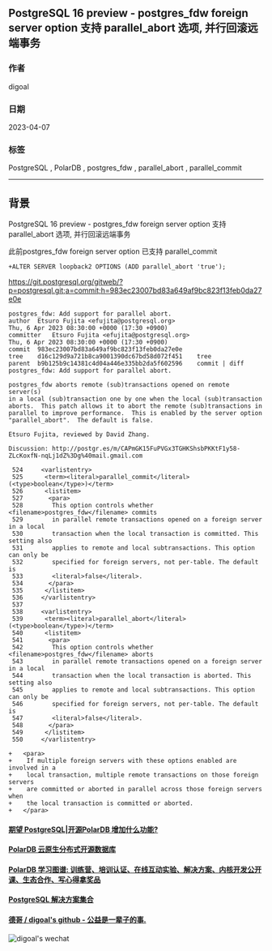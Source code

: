 ## PostgreSQL 16 preview - postgres_fdw foreign server option 支持 parallel_abort 选项, 并行回滚远端事务   
                                                                                                          
### 作者                                                                                    
digoal                                                                                    
                                                                                    
### 日期                                                                                    
2023-04-07                                                                                
                                                                          
### 标签                                                                                    
PostgreSQL , PolarDB , postgres_fdw , parallel_abort , parallel_commit        
                                                                                    
----                                                                                    
                                                                                    
## 背景      
PostgreSQL 16 preview - postgres_fdw foreign server option 支持 parallel_abort 选项, 并行回滚远端事务  
  
此前postgres_fdw foreign server option 已支持 parallel_commit    
  
```  
+ALTER SERVER loopback2 OPTIONS (ADD parallel_abort 'true');  
```  
  
https://git.postgresql.org/gitweb/?p=postgresql.git;a=commit;h=983ec23007bd83a649af9bc823f13feb0da27e0e  
  
```  
postgres_fdw: Add support for parallel abort.  
author	Etsuro Fujita <efujita@postgresql.org>	  
Thu, 6 Apr 2023 08:30:00 +0000 (17:30 +0900)  
committer	Etsuro Fujita <efujita@postgresql.org>	  
Thu, 6 Apr 2023 08:30:00 +0000 (17:30 +0900)  
commit	983ec23007bd83a649af9bc823f13feb0da27e0e  
tree	d16c129d9a721b8ca9001390dc67bd58d072f451	tree  
parent	b9b125b9c14381c4d04a446e335bb2da5f602596	commit | diff  
postgres_fdw: Add support for parallel abort.  
  
postgres_fdw aborts remote (sub)transactions opened on remote server(s)  
in a local (sub)transaction one by one when the local (sub)transaction  
aborts.  This patch allows it to abort the remote (sub)transactions in  
parallel to improve performance.  This is enabled by the server option  
"parallel_abort".  The default is false.  
  
Etsuro Fujita, reviewed by David Zhang.  
  
Discussion: http://postgr.es/m/CAPmGK15FuPVGx3TGHKShsbPKKtF1y58-ZLcKoxfN-nqLj1dZ%3Dg%40mail.gmail.com  
```  
  
  
```  
 524     <varlistentry>  
 525      <term><literal>parallel_commit</literal> (<type>boolean</type>)</term>  
 526      <listitem>  
 527       <para>  
 528        This option controls whether <filename>postgres_fdw</filename> commits  
 529        in parallel remote transactions opened on a foreign server in a local  
 530        transaction when the local transaction is committed. This setting also  
 531        applies to remote and local subtransactions. This option can only be  
 532        specified for foreign servers, not per-table. The default is  
 533        <literal>false</literal>.  
 534       </para>  
 535      </listitem>  
 536     </varlistentry>  
 537   
 538     <varlistentry>  
 539      <term><literal>parallel_abort</literal> (<type>boolean</type>)</term>  
 540      <listitem>  
 541       <para>  
 542        This option controls whether <filename>postgres_fdw</filename> aborts  
 543        in parallel remote transactions opened on a foreign server in a local  
 544        transaction when the local transaction is aborted. This setting also  
 545        applies to remote and local subtransactions. This option can only be  
 546        specified for foreign servers, not per-table. The default is  
 547        <literal>false</literal>.  
 548       </para>  
 549      </listitem>  
 550     </varlistentry>  
  
+   <para>  
+    If multiple foreign servers with these options enabled are involved in a  
+    local transaction, multiple remote transactions on those foreign servers  
+    are committed or aborted in parallel across those foreign servers when  
+    the local transaction is committed or aborted.  
+   </para>  
```  
  
  
#### [期望 PostgreSQL|开源PolarDB 增加什么功能?](https://github.com/digoal/blog/issues/76 "269ac3d1c492e938c0191101c7238216")
  
  
#### [PolarDB 云原生分布式开源数据库](https://github.com/ApsaraDB "57258f76c37864c6e6d23383d05714ea")
  
  
#### [PolarDB 学习图谱: 训练营、培训认证、在线互动实验、解决方案、内核开发公开课、生态合作、写心得拿奖品](https://www.aliyun.com/database/openpolardb/activity "8642f60e04ed0c814bf9cb9677976bd4")
  
  
#### [PostgreSQL 解决方案集合](../201706/20170601_02.md "40cff096e9ed7122c512b35d8561d9c8")
  
  
#### [德哥 / digoal's github - 公益是一辈子的事.](https://github.com/digoal/blog/blob/master/README.md "22709685feb7cab07d30f30387f0a9ae")
  
  
![digoal's wechat](../pic/digoal_weixin.jpg "f7ad92eeba24523fd47a6e1a0e691b59")
  
